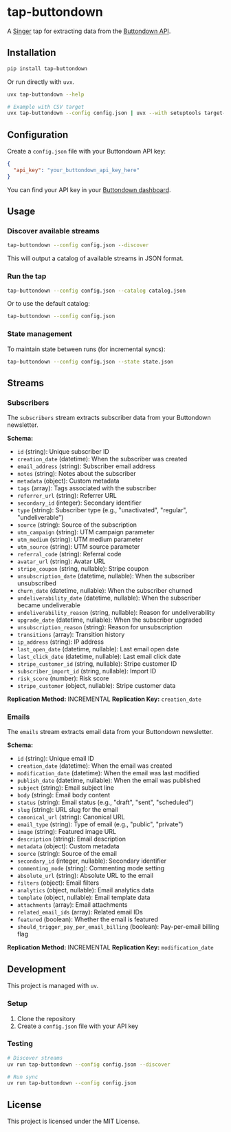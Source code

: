 # tap-buttondown

A [Singer](https://singer.io) tap for extracting data from the [Buttondown API](https://buttondown.email/api).

## Installation

```bash
pip install tap-buttondown
```

Or run directly with `uvx`.

```bash
uvx tap-buttondown --help

# Example with CSV target
uvx tap-buttondown --config config.json | uvx --with setuptools target-csv
```

## Configuration

Create a `config.json` file with your Buttondown API key:

```json
{
  "api_key": "your_buttondown_api_key_here"
}
```

You can find your API key in your [Buttondown dashboard](https://buttondown.email/settings/api).

## Usage

### Discover available streams

```bash
tap-buttondown --config config.json --discover
```

This will output a catalog of available streams in JSON format.

### Run the tap

```bash
tap-buttondown --config config.json --catalog catalog.json
```

Or to use the default catalog:

```bash
tap-buttondown --config config.json
```

### State management

To maintain state between runs (for incremental syncs):

```bash
tap-buttondown --config config.json --state state.json
```

## Streams

### Subscribers

The `subscribers` stream extracts subscriber data from your Buttondown newsletter.

**Schema:**
- `id` (string): Unique subscriber ID
- `creation_date` (datetime): When the subscriber was created
- `email_address` (string): Subscriber email address
- `notes` (string): Notes about the subscriber
- `metadata` (object): Custom metadata
- `tags` (array): Tags associated with the subscriber
- `referrer_url` (string): Referrer URL
- `secondary_id` (integer): Secondary identifier
- `type` (string): Subscriber type (e.g., "unactivated", "regular", "undeliverable")
- `source` (string): Source of the subscription
- `utm_campaign` (string): UTM campaign parameter
- `utm_medium` (string): UTM medium parameter
- `utm_source` (string): UTM source parameter
- `referral_code` (string): Referral code
- `avatar_url` (string): Avatar URL
- `stripe_coupon` (string, nullable): Stripe coupon
- `unsubscription_date` (datetime, nullable): When the subscriber unsubscribed
- `churn_date` (datetime, nullable): When the subscriber churned
- `undeliverability_date` (datetime, nullable): When the subscriber became undeliverable
- `undeliverability_reason` (string, nullable): Reason for undeliverability
- `upgrade_date` (datetime, nullable): When the subscriber upgraded
- `unsubscription_reason` (string): Reason for unsubscription
- `transitions` (array): Transition history
- `ip_address` (string): IP address
- `last_open_date` (datetime, nullable): Last email open date
- `last_click_date` (datetime, nullable): Last email click date
- `stripe_customer_id` (string, nullable): Stripe customer ID
- `subscriber_import_id` (string, nullable): Import ID
- `risk_score` (number): Risk score
- `stripe_customer` (object, nullable): Stripe customer data

**Replication Method:** INCREMENTAL
**Replication Key:** `creation_date`

### Emails

The `emails` stream extracts email data from your Buttondown newsletter.

**Schema:**
- `id` (string): Unique email ID
- `creation_date` (datetime): When the email was created
- `modification_date` (datetime): When the email was last modified
- `publish_date` (datetime, nullable): When the email was published
- `subject` (string): Email subject line
- `body` (string): Email body content
- `status` (string): Email status (e.g., "draft", "sent", "scheduled")
- `slug` (string): URL slug for the email
- `canonical_url` (string): Canonical URL
- `email_type` (string): Type of email (e.g., "public", "private")
- `image` (string): Featured image URL
- `description` (string): Email description
- `metadata` (object): Custom metadata
- `source` (string): Source of the email
- `secondary_id` (integer, nullable): Secondary identifier
- `commenting_mode` (string): Commenting mode setting
- `absolute_url` (string): Absolute URL to the email
- `filters` (object): Email filters
- `analytics` (object, nullable): Email analytics data
- `template` (object, nullable): Email template data
- `attachments` (array): Email attachments
- `related_email_ids` (array): Related email IDs
- `featured` (boolean): Whether the email is featured
- `should_trigger_pay_per_email_billing` (boolean): Pay-per-email billing flag

**Replication Method:** INCREMENTAL
**Replication Key:** `modification_date`

## Development

This project is managed with `uv`.

### Setup

1. Clone the repository
1. Create a `config.json` file with your API key

### Testing

```bash
# Discover streams
uv run tap-buttondown --config config.json --discover

# Run sync
uv run tap-buttondown --config config.json
```

## License

This project is licensed under the MIT License.
